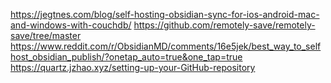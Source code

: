 https://jegtnes.com/blog/self-hosting-obsidian-sync-for-ios-android-mac-and-windows-with-couchdb/
https://github.com/remotely-save/remotely-save/tree/master
https://www.reddit.com/r/ObsidianMD/comments/16e5jek/best_way_to_selfhost_obsidian_publish/?onetap_auto=true&one_tap=true
https://quartz.jzhao.xyz/setting-up-your-GitHub-repository
